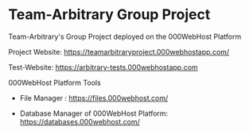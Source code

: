 # Team-Arbitrary Group Project
Team-Arbitrary's Group Project deployed on the 000WebHost Platform

Project Website: https://teamarbitraryproject.000webhostapp.com/

Test-Website: https://arbitrary-tests.000webhostapp.com


000WebHost Platform Tools

- File Manager : https://files.000webhost.com/

- Database Manager of 000WebHost Platform: https://databases.000webhost.com/
